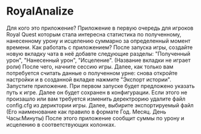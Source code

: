 # RoyalAnalize
Для кого это приложение?
Приложение в первую очередь для игроков Royal Quest которым стала интересна статистика по полученному, нанесенному урону и исцелению суммарно за определенный момент времени.
Как работать с приложением?
После запуска игры, создайте новую вкладку чата в неё добавте следующие разделы: "Полученный урон", "Нанесенный урон", "Исцеление". (Название вкладки не играет роли)
После чего, начните сессию игры. 
Далее, как только вам потребуется считать данные о полученном урне: снова откройте настройки и в созданной вкладке нажмите "Экспорт истории".
Запустите приложение.
При первом запуске будет предложено указать путь к игре. Далее он будет сохранен в конфигурации.
Если этого не произашло или вам требуется изменить деректрорию удалите файл config.cfg из дериктории игры.
Далее, выбирите экспортируемый файл (Его наименование как правило в формате Год. Месяц. День Часы:Минуты) 
После этого приложение сообщит суммы по урону и исцелению в соответствующих колонках.
